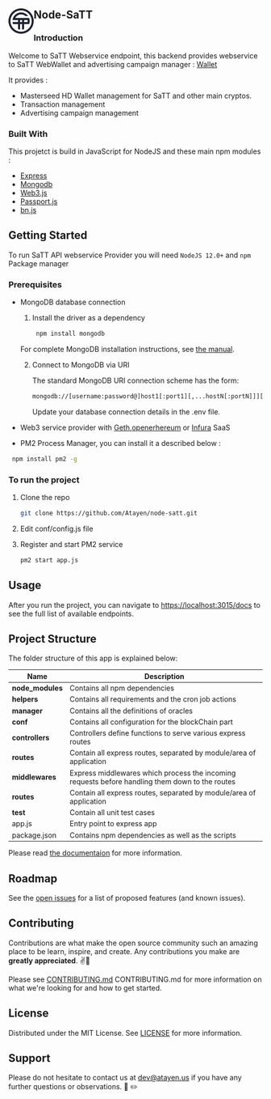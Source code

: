
<!-- ABOUT THE PROJECT -->

## Node-SaTT  <img align="left" width="50" height="50" src="docs/img/logo-s.png">

### Introduction

Welcome to SaTT Webservice endpoint, this backend provides webservice to SaTT WebWallet and advertising campaign manager : [Wallet](https://satt.atayen.us/)

It provides :
* Masterseed HD Wallet management for SaTT and other main cryptos.
* Transaction management
* Advertising campaign management


### Built With

This projetct is build in JavaScript for NodeJS and these main npm modules :
* [Express](https://expressjs.com/)
* [Mongodb](https://github.com/mongodb/node-mongodb-native)
* [Web3.js](https://web3js.readthedocs.io/en/v1.3.0/)                   
* [Passport.js](http://www.passportjs.org/)
* [bn.js](https://github.com/indutny/bn.js/)



<!-- GETTING STARTED -->

## Getting Started

To run SaTT API webservice Provider you will need `NodeJS 12.0+` and `npm` Package manager

### Prerequisites


* MongoDB database connection
  1. Install the driver as a dependency
     ```sh
      npm install mongodb
     ```
    For complete MongoDB installation instructions, see [the manual](https://docs.mongodb.com/manual/installation/).
    
  2. Connect to MongoDB via URI
  
     The standard MongoDB URI connection scheme has the form:
      ```sh
      mongodb://[username:password@]host1[:port1][,...hostN[:portN]]][/[database][?options]]
      ```
      Update your database connection details in the .env file.

* Web3 service provider with [Geth](https://geth.ethereum.org/),[openerhereum](https://github.com/openethereum/openethereum) or [Infura](https://infura.io/) SaaS
* PM2 Process Manager, you can install it a described below : 
 ```sh
  npm install pm2 -g
  ```
### To run the project


1. Clone the repo
   ```sh
   git clone https://github.com/Atayen/node-satt.git
   ```
2. Edit conf/config.js file

3. Register and start PM2 service 
   ```sh
   pm2 start app.js
   ```



## Usage

After you run the project, you can navigate to [https://localhost:3015/docs](http://localhost:3015/docs) to see the full list of available endpoints.
<!-- Project Structure -->
## Project Structure
The folder structure of this app is explained below:


| Name                     | Description                                                                                   |
| ------------------------ | --------------------------------------------------------------------------------------------- |
| **node_modules**         | Contains all  npm dependencies                                                                |
| **helpers**              | Contains all requirements and the cron job actions                                            |
| **manager**              | Contains all the definitions of oracles                                                       |
| **conf**                 | Contains all configuration for the blockChain part                                            |
| **controllers**          | Controllers define functions to serve various express routes                                  |
| **routes**               | Contain all express routes, separated by module/area of application                           |
| **middlewares**          | Express middlewares which process the incoming requests before handling them down to the routes
| **routes**               | Contain all express routes, separated by module/area of application                           |
| **test**                 | Contain all unit test cases                           |
|  app.js                  | Entry point to express app                                                                    |
| package.json             | Contains npm dependencies as well as the scripts                                              |
                                                                                                                          
Please read [the documentaion](/docs) for more information.

<!-- ROADMAP -->
## Roadmap

See the [open issues](https://github.com/Atayen/node-satt/issues) for a list of proposed features (and known issues).



<!-- CONTRIBUTING -->
## Contributing

Contributions are what make the open source community such an amazing place to be learn, inspire, and create. Any contributions you make are **greatly appreciated**. :v::tada:

Please see [CONTRIBUTING.md](contributing.md) CONTRIBUTING.md for more information on what we're looking for and how to get started.




<!-- LICENSE -->
## License

Distributed under the MIT License. See [LICENSE](LICENSE) for more information.



<!-- CONTACT -->

## Support
Please do not hesitate to contact us  at dev@atayen.us if you have any further questions or observations. :pray: :pencil2:
